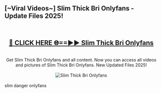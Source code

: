 <h2>[~Viral Videos~] Slim Thick Bri Onlyfans - Update Files 2025!</h2>
<br>
<div align="center">
<h2><a href="https://betterlinks.top/A2PfLJ" rel="nofollow">🔴 CLICK HERE 🌐==►► Slim Thick Bri Onlyfans</a></h2>
<br>
Get Slim Thick Bri Onlyfans and all content. Now you can access all videos and pictures of Slim Thick Bri Onlyfans. New Updated Files 2025!
<br>
<br>
<a href="https://betterlinks.top/A2PfLJ" rel="nofollow" data-target="animated-image.originalLink"><img src="https://i.ibb.co.com/WyWwxjT/player-gif2.gif" alt="Slim Thick Bri Onlyfans" style="max-width: 100%; display: inline-block;" data-target="animated-image.originalImage"></a>
</div>
<br>
slim danger onlyfans